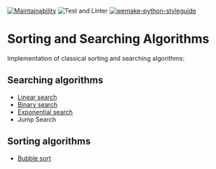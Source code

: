 [![Maintainability](https://api.codeclimate.com/v1/badges/819fe1aa42985a7b2dc5/maintainability)](https://codeclimate.com/github/dosart/sorting_and_searching)
![Test and Linter](https://github.com/dosart/sorting_and_searching/actions/workflows/Tests_and_linter.yml/badge.svg)
[![wemake-python-styleguide](https://img.shields.io/badge/style-wemake-000000.svg)](https://github.com/wemake-services/wemake-python-styleguide)

# Sorting and Searching Algorithms

Implementation of classical sorting and searching algorithms:

## Searching algorithms
- [Linear search](https://github.com/dosart/sorting_and_searching/blob/main/algorithms/linear_search.py)
- [Binary search](https://github.com/dosart/sorting_and_searching/blob/main/algorithms/binary_search.py)
- [Exponential search](https://github.com/dosart/sorting_and_searching/blob/main/algorithms/exponential_search.py)
- Jump Search

## Sorting algorithms
- [Bubble sort](https://github.com/dosart/sorting_and_searching/blob/main/algorithms/sort/bubble_sort.py)
